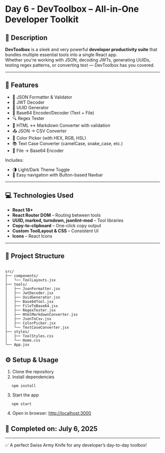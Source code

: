 
# Day 6 - DevToolbox – All-in-One Developer Toolkit

## 📝 Description
**DevToolbox** is a sleek and very powerful **developer productivity suite** that bundles multiple essential tools into a single React app.  
Whether you're working with JSON, decoding JWTs, generating UUIDs, testing regex patterns, or converting text — DevToolbox has you covered.

---

## 🚀 Features

- 🧩 JSON Formatter & Validator  
- 🔐 JWT Decoder  
- 🔑 UUID Generator  
- 🧪 Base64 Encoder/Decoder (Text + File)  
- 🔍 Regex Tester  
- 🧾 HTML ↔ Markdown Converter with validation  
- 📤 JSON → CSV Converter  
- 🎨 Color Picker (with HEX, RGB, HSL)  
- 📚 Text Case Converter (camelCase, snake_case, etc.)  
- 📁 File → Base64 Encoder  

Includes:

- 🌗 Light/Dark Theme Toggle  
- 🔗 Easy navigation with Button-based Navbar  


---

## 💻 Technologies Used

- **React 18+**  
- **React Router DOM** – Routing between tools  
- **UUID, marked, turndown, jsonlint-mod** – Tool libraries  
- **Copy-to-clipboard** – One-click copy output  
- **Custom ToolLayout & CSS** – Consistent UI  
- **Icons** – React Icons

---

## 🧭 Project Structure

```

src/
├── components/
│   └── ToolLayouts.jsx
├── tools/
│   ├── JsonFormatter.jsx
│   ├── JwtDecoder.jsx
│   ├── UuidGenerator.jsx
│   ├── Base64Tool.jsx
│   ├── FileToBase64.jsx
│   ├── RegexTester.jsx
│   ├── HtmlMarkdownConverter.jsx
│   ├── JsonToCsv.jsx
│   ├── ColorPicker.jsx
│   └── TextCaseConverter.jsx
├── styles/
│   ├── ToolStyles.css
│   └── Home.css
└── App.jsx

````



## ⚙️ Setup & Usage

1. Clone the repository  
2. Install dependencies  
````
   npm install 
````
3. Start the app
````
   npm start
````
4. Open in browser:
   [http://localhost:3000](http://localhost:3000)

## 📌 Completed on: July 6, 2025

---

✅ A perfect Swiss Army Knife for any developer’s day-to-day toolbox!
